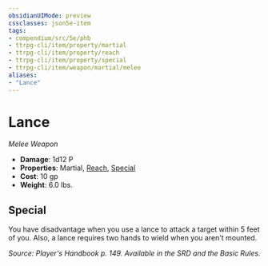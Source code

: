 ```yaml
---
obsidianUIMode: preview
cssclasses: json5e-item
tags:
- compendium/src/5e/phb
- ttrpg-cli/item/property/martial
- ttrpg-cli/item/property/reach
- ttrpg-cli/item/property/special
- ttrpg-cli/item/weapon/martial/melee
aliases: 
- "Lance"
---
```

# Lance
*Melee Weapon*  

- **Damage**: 1d12 P
- **Properties**: Martial, [Reach](/3-Mechanics/CLI/rules/item-properties.md#Reach), [Special](/3-Mechanics/CLI/rules/item-properties.md#Special)
- **Cost**: 10 gp
- **Weight**: 6.0 lbs.

## Special

You have disadvantage when you use a lance to attack a target within 5 feet of you. Also, a lance requires two hands to wield when you aren't mounted.

*Source: Player's Handbook p. 149. Available in the SRD and the Basic Rules.*